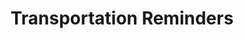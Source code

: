 ---
title: Transportation Reminders
redirect_to: https://docs.google.com/document/d/1HxFlqQbeXTSnDpffdMDcnAnOq-4K5o9ARZ3Ilm1VuQ0/edit?usp=sharing
redirect_from: 
  - /EvSemTransportationReminders
  - /evsemtransportationreminders
---
